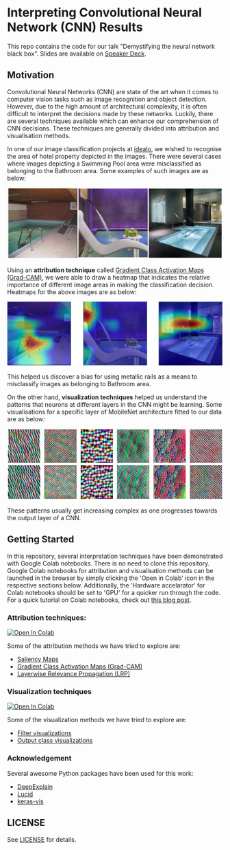 # Interpreting Convolutional Neural Network (CNN) Results

This repo contains the code for our talk "Demystifying the neural network black box". Slides are available on [Speaker Deck](https://speakerdeck.com/tanujjain/demystifying-the-neural-network-black-box).

## Motivation

Convolutional Neural Networks (CNN) are state of the art when it comes to computer vision tasks such as image recognition and object detection. However, due to the high amount of architectural complexity, it is often difficult to interpret the decisions made by these networks. Luckily, there are several techniques available which can enhance our comprehension of CNN decisions. These techniques are generally divided into attribution and visualisation methods.

In one of our image classification projects at [idealo](https://www.idealo.de/), we wished to recognise the area of hotel property depicted in the images. There were several cases where images depicting a Swimming Pool area were misclassified as belonging to the Bathroom area. Some examples of such images are as below:

![Misclassified Images](_readme_figures/pool_examples.png)

Using an **attribution technique** called [Gradient Class Activation Maps (Grad-CAM)](https://arxiv.org/pdf/1610.02391.pdf), we were able to draw a heatmap that indicates the relative importance of different image areas in making the classification decision. Heatmaps for the above images are as below:

![Heatmaps](_readme_figures/pool_cam.png)

This helped us discover a bias for using metallic rails as a means to misclassify images as belonging to Bathroom area.

On the other hand, **visualization techniques** helped us understand the patterns that neurons at different layers in the CNN might be learning. Some visualisations for a specific layer of MobileNet architecture fitted to our data are as below:

![vis](_readme_figures/vis.png)

These patterns usually get increasing complex as one progresses towards the output layer of a CNN.


## Getting Started

In this repository, several interpretation techniques have been demonstrated with Google Colab notebooks. There is no need to clone this repository. Google Colab notebooks for attribution and visualisation methods can be launched in the browser by simply clicking the 'Open in Colab' icon in the respective sections below. Additionally, the 'Hardware accelarator' for Colab notebooks should be set to 'GPU' for a quicker run through the code. For a quick tutorial on Colab notebooks, check out [this blog post](https://medium.com/deep-learning-turkey/google-colab-free-gpu-tutorial-e113627b9f5d).


### Attribution techniques:
[![Open In Colab](https://colab.research.google.com/assets/colab-badge.svg)](https://colab.research.google.com/github/idealo/cnn-exposed/blob/master/notebooks/Attribution.ipynb)

Some of the attribution methods we have tried to explore are:
- [Saliency Maps](https://arxiv.org/pdf/1312.6034v2.pdf)
- [Gradient Class Activation Maps (Grad-CAM)](https://arxiv.org/pdf/1610.02391.pdf)
- [Layerwise Relevance Propagation (LRP)](https://journals.plos.org/plosone/article?id=10.1371/journal.pone.0130140)

### Visualization techniques
[![Open In Colab](https://colab.research.google.com/assets/colab-badge.svg)](https://colab.research.google.com/github/idealo/cnn-exposed/blob/master/notebooks/Visualization.ipynb)

Some of the visualization methods we have tried to explore are:
- [Filter visualizations](https://distill.pub/2017/feature-visualization/)
- [Output class visualizations](https://distill.pub/2017/feature-visualization/)


### Acknowledgement

Several awesome Python packages have been used for this work:
- [DeepExplain](https://github.com/marcoancona/DeepExplain#egg=deepexplain)
- [Lucid](https://github.com/tensorflow/lucid)
- [keras-vis](https://github.com/raghakot/keras-vis)

## LICENSE

See [LICENSE](LICENSE) for details.
